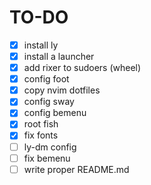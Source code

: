 # TO-DO
- [x] install ly
- [x] install a launcher
- [x] add rixer to sudoers (wheel)
- [x] config foot
- [x] copy nvim dotfiles
- [x] config sway
- [x] config bemenu
- [x] root fish
- [x] fix fonts
- [ ] ly-dm config
- [ ] fix bemenu
- [ ] write proper README.md
